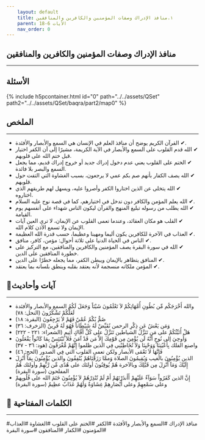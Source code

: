 ```yaml
---
    layout: default
    title: ١.منافذ الإدراك وصفات المؤمنين والكافرين والمنافقين
    parent: الأيات 6-18
    nav_order: 0
---
```

## منافذ الإدراك وصفات المؤمنين والكافرين والمنافقين
***
## الأسئلة 
{% include h5pcontainer.html id="0" path="../../assets/QSet" path2="../../assets/QSet/baqra/part2/map0" %}
## الملخص
***
- ‏✔ القرآن الكريم يوضح أن منافذ العلم في الإنسان هي السمع والأبصار والأفئدة. 
- ‏✔ الله قدم القلوب على السمع والأبصار في الآية الكريمة، مشيرًا إلى أن الكفر اختيار قبل ختم الله على قلوبهم. 
- ‏✔ الختم على القلوب يعني عدم دخول إدراك جديد أو خروج إدراك قديم، مما يجعل السمع والبصر بلا فائدة. 
- ‏✔ الله يصف الكفار بأنهم صم بكم عمي لا يرجعون، بسبب الغشاوة التي التفت حول قلوبهم. 
- ‏✔ الله يتخلى عن الذين اختاروا الكفر وأصروا عليه، ويسهل لهم طريقهم الذي اختاروه. 
- ‏✔ الله يعلم المؤمن والكافر دون تدخل في اختيارهم، كما في قصة نوح عليه السلام. 
- ‏✔ الله يطلب من رسوله تبليغ المنهج والقرآن ليكون الناس شهداء على أنفسهم يوم القيامة. 
- ‏✔ القلب هو مكان العقائد، وعندما تعمى القلوب عن الإيمان، لا ترى العين آيات الإيمان ولا تسمع الأذن كلام الله. 
- ‏✔ العذاب في الآخرة للكافرين يكون أليما ومهينا وعظيما، حسب قدرة الله العظيمة. 
- ‏✔ الناس في الحياة الدنيا على ثلاثة أحوال: مؤمن، كافر، منافق. 
- ‏✔ الله في سورة البقرة يصف المؤمنين والكافرين والمنافقين، مع التركيز على خطورة المنافقين على الدين. 
- ‏✔ المنافق يتظاهر بالإيمان ويبطن الكفر، مما يجعله خطرًا على الدين. 
- ‏✔ المؤمن ملكاته منسجمة لأنه يعتقد بقلبه وينطق بلسانه بما يعتقد. 

## 📜آيات وأحاديث
***
- ‏والله أَخْرَجَكُم مِّن بُطُونِ أُمَّهَاتِكُمْ لاَ تَعْلَمُونَ شَيْئاً وَجَعَلَ لَكُمُ السمع والأبصار والأفئدة لَعَلَّكُمْ تَشْكُرُونَ (النحل: ٧٨)
- ‏صُمٌّ بُكْمٌ عُمْيٌ فَهُمْ لاَ يَرْجِعُونَ (البقرة: ١٨)
- ‏وَمَن يَعْشُ عَن ذِكْرِ الرحمن نُقَيِّضْ لَهُ شَيْطَاناً فَهُوَ لَهُ قَرِينٌ (الزخرف: ٣٦)
- ‏هَلْ أُنَبِّئُكُمْ على مَن تَنَزَّلُ الشياطين تَنَزَّلُ على كُلِّ أَفَّاكٍ أَثِيمٍ (الشعراء: ٢٢١ - ٢٢٢)
- ‏وَأُوحِيَ إلى نُوحٍ أَنَّهُ لَن يُؤْمِنَ مِن قَوْمِكَ إِلاَّ مَن قَدْ آمَنَ فَلاَ تَبْتَئِسْ بِمَا كَانُواْ يَفْعَلُونَ واصنع الفلك بِأَعْيُنِنَا وَوَحْيِنَا وَلاَ تُخَاطِبْنِي فِي الذين ظلموا إِنَّهُمْ مُّغْرَقُونَ (هود: ٣٦ - ٣٧)
- ‏فَإِنَّهَا لاَ تَعْمَى الأبصار ولكن تعمى القلوب التي فِي الصدور (الحج: ٤٦)
- ‏الذين يُؤْمِنُونَ بالغيب وَيُقِيمُونَ الصلاة وَممَّا رَزَقْنَاهُمْ يُنْفِقُونَ والذين يُؤْمِنُونَ بِمَآ أُنْزِلَ إِلَيْكَ وَمَآ أُنْزِلَ مِن قَبْلِكَ وبالآخرة هُمْ يُوقِنُونَ أولئك على هُدًى مِّن رَّبِّهِمْ وأولئك هُمُ المفلحون (سورة البقرة)
- ‏إِنَّ الذين كَفَرُواْ سَوَآءٌ عَلَيْهِمْ أَأَنذَرْتَهُمْ أَمْ لَمْ تُنْذِرْهُمْ لاَ يُؤْمِنُونَ خَتَمَ الله على قُلُوبِهمْ وعلى سَمْعِهِمْ وعلى أَبْصَارِهِمْ غِشَاوَةٌ وَلَهُمْ عَذَابٌ عظِيمٌ (سورة البقرة)

## 🔑 الكلمات المفتاحية
***
#منافذ الإدراك #السمع والأبصار والأفئدة #الكفر #الختم على القلوب #الغشاوة #العذاب #المؤمنون #الكفار #المنافقون #سورة البقرة
